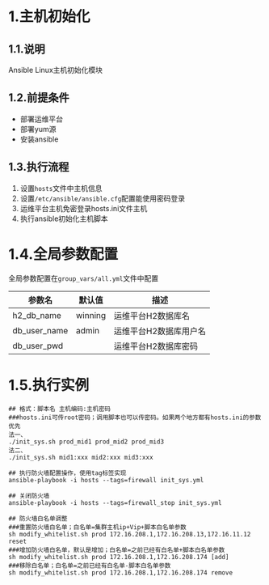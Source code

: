 # 1.主机初始化
## 1.1.说明
Ansible Linux主机初始化模块

## 1.2.前提条件
* 部署运维平台
* 部署yum源
* 安装ansible

## 1.3.执行流程
1. 设置`hosts`文件中主机信息
1. 设置`/etc/ansible/ansible.cfg`配置能使用密码登录
1. 运维平台主机免密登录hosts.ini文件主机
1. 执行ansible初始化主机脚本

# 1.4.全局参数配置
全局参数配置在`group_vars/all.yml`文件中配置

|参数名|默认值|描述|
| --- | --- | --- |
|h2_db_name|winning|运维平台H2数据库名|
|db_user_name|admin|运维平台H2数据库用户名|
|db_user_pwd| |运维平台H2数据库密码|

# 1.5.执行实例
```shell
## 格式：脚本名 主机编码:主机密码
###hosts.ini可传root密码；调用脚本也可以传密码。如果两个地方都有hosts.ini的参数优先
法一、
./init_sys.sh prod_mid1 prod_mid2 prod_mid3
法二、
./init_sys.sh mid1:xxx mid2:xxx mid3:xxx

## 执行防火墙配置操作，使用tag标签实现
ansible-playbook -i hosts --tags=firewall init_sys.yml

## 关闭防火墙
ansible-playbook -i hosts --tags=firewall_stop init_sys.yml

## 防火墙白名单调整
###重置防火墙白名单；白名单=集群主机ip+Vip+脚本白名单参数
sh modify_whitelist.sh prod 172.16.208.1,172.16.208.13,172.16.11.12 reset
###增加防火墙白名单，默认是增加；白名单=之前已经有白名单+脚本白名单参数
sh modify_whitelist.sh prod 172.16.208.1,172.16.208.174 [add]
###移除白名单；白名单=之前已经有白名单-脚本白名单参数
sh modify_whitelist.sh prod 172.16.208.1,172.16.208.174 remove
```
